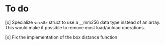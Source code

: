 
# To do

[x] Specialize `vec<8>` struct to use a __mm256 data type instead of an array. This would make it possible to remove most load/unload operations.

[x] Fix the implementation of the box distance function
